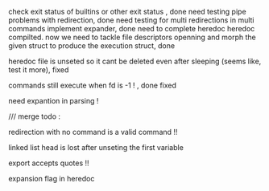 check exit status of builtins or other exit status , done need testing
pipe problems with redirection, done need testing for multi redirections in multi commands
implement expander, done need to complete heredoc
heredoc compilted.
now we need to tackle file descriptors openning and morph the given struct to produce the execution struct, done


heredoc file is unseted so it cant be deleted even after sleeping (seems like, test it more), fixed

commands still execute when fd is -1 ! , done fixed

need expantion in parsing !


/// merge todo :


redirection with no command is a valid command !!

linked list head is lost after unseting the first variable

export accepts quotes !!

expansion flag in heredoc